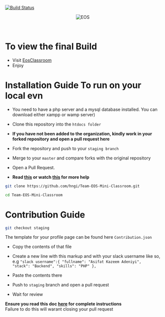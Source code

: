 
[![Build Status](https://travis-ci.org/Emex4gman/Team-EOS-Mini-Classroom.svg?branch=master)](https://travis-ci.org/Emex4gman/Team-EOS-Mini-Classroom)

<div align="center">

![EOS](https://res.cloudinary.com/ibefx/image/upload/v1569326155/eso2_ojj7hj.png)

<br>

</div>

# To view the final Build
- Visit [EosClassroom](http://eosminiclassroom.000webhostapp.com/)
- Enjoy

# Installation Guide To run on your local evn 

- You  need to have a php server and a mysql database installed. You can download either xampp or wamp server)
- Clone this repository into the `htdocs folder`  <br>

- **If you have not been added to the organization, kindly work in your forked repository and open a pull request here** <br>
- Fork the repository and push to your `staging branch`
- Merge to your `master` and compare forks with the original repository
- Open a Pull Request.
- **Read [this](https://help.github.com/en/articles/creating-a-pull-request-from-a-fork) or watch [this](https://www.youtube.com/watch?v=G1I3HF4YWEw) for more help**

```bash
git clone https://github.com/hngi/Team-EOS-Mini-Classroom.git
```

```bash
cd Team-EOS-Mini-Classroom
```

# Contribution Guide

```bash
git checkout staging
```

The template for your profile page can be found here
`Contribution.json`

- Copy the contents of that file
- Create a new line with this markup and with your slack username like so, e.g
`
"slack username":{
        "fullname": "Asifat Kazeem Adeniyi",
        "stack": "Backend",
        "skills": "PHP"
    },
    `
    
- Paste the contents there
- Push to `staging` branch and open a pull request
- Wait for review

**Ensure you read this doc [here](https://docs.google.com/document/d/1TxZqGLsut4ZVJEP6xF-DZGq3goaHfQ2phF-1I3YbrNc/edit?usp=sharing) for complete instructions** <br>
Failure to do this will warant closing your pull request

